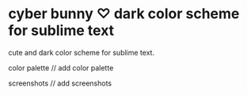 # cyber bunny ♡ dark color scheme for sublime text

cute and dark color scheme for sublime text.

color palette 
// add color palette

screenshots
// add screenshots
